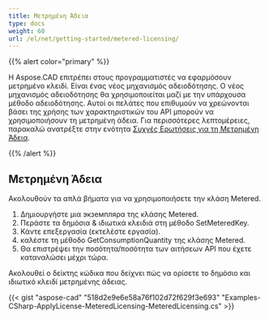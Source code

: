 ```yaml
---
title: Μετρημένη Άδεια
type: docs
weight: 60
url: /el/net/getting-started/metered-licensing/
---
```


{{% alert color="primary" %}} 

Η Aspose.CAD επιτρέπει στους προγραμματιστές να εφαρμόσουν μετρημένο κλειδί. Είναι ένας νέος μηχανισμός αδειοδότησης. Ο νέος μηχανισμός αδειοδότησης θα χρησιμοποιείται μαζί με την υπάρχουσα μέθοδο αδειοδότησης. Αυτοί οι πελάτες που επιθυμούν να χρεώνονται βάσει της χρήσης των χαρακτηριστικών του API μπορούν να χρησιμοποιήσουν τη μετρημένη άδεια. Για περισσότερες λεπτομέρειες, παρακαλώ ανατρέξτε στην ενότητα [Συχνές Ερωτήσεις για τη Μετρημένη Άδεια](https://purchase.aspose.com/faqs/licensing/metered).

{{% /alert %}} 
## **Μετρημένη Άδεια**
Ακολουθούν τα απλά βήματα για να χρησιμοποιήσετε την κλάση Metered.

1. Δημιουργήστε μια экземпляρα της κλάσης Metered.
1. Περάστε τα δημόσια & ιδιωτικά κλειδιά στη μέθοδο SetMeteredKey.
1. Κάντε επεξεργασία (εκτελέστε εργασία).
1. καλέστε τη μέθοδο GetConsumptionQuantity της κλάσης Metered.
1. Θα επιστρέψει την ποσότητα/ποσότητα των αιτήσεων API που έχετε καταναλώσει μέχρι τώρα.

Ακολουθεί ο δείκτης κώδικα που δείχνει πώς να ορίσετε το δημόσιο και ιδιωτικό κλειδί μετρημένης άδειας.

{{< gist "aspose-cad" "518d2e9e6e58a76f102d72f629f3e693" "Examples-CSharp-ApplyLicense-MeteredLicensing-MeteredLicensing.cs" >}}
